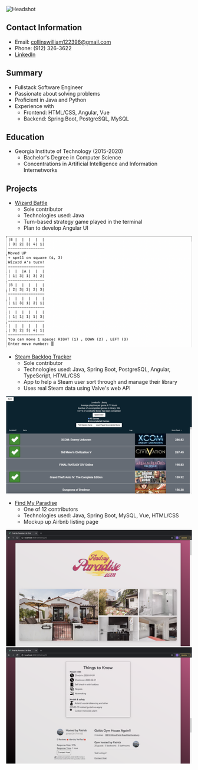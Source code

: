 ![Headshot](https://intranet1.wpengine.com/wp-content/uploads/2021/01/William-Collins-Headshot.png)

## Contact Information
* Email: collinswilliam122396@gmail.com
* Phone: (912) 326-3622
* [LinkedIn](https://www.linkedin.com/in/william-collins-0a1963172/)

## Summary
* Fullstack Software Engineer
* Passionate about solving problems
* Proficient in Java and Python
* Experience with
	* Frontend: HTML/CSS, Angular, Vue
	* Backend: Spring Boot, PostgreSQL, MySQL

## Education
* Georgia Institute of Technology (2015-2020)
	* Bachelor's Degree in Computer Science
	* Concentrations in Artificial Intelligence and Information Internetworks

## Projects
* [Wizard Battle](https://github.com/wcollins37/WizardBattle)
	* Sole contributor
	* Technologies used: Java
	* Turn-based strategy game played in the terminal
	* Plan to develop Angular UI

![wizard](assets/wizard.png)

* [Steam Backlog Tracker](https://github.com/wcollins37/steam-backlog-tracker)
	* Sole contributor
	* Technologies used: Java, Spring Boot, PostgreSQL, Angular, TypeScript, HTML/CSS
	* App to help a Steam user sort through and manage their library
	* Uses real Steam data using Valve's web API

![backlog](assets/backlog.png)

* [Find My Paradise](https://github.com/Smelser-Squad/FindMyParadise)
	* One of 12 contributors
	* Technologies used: Java, Spring Boot, MySQL, Vue, HTML/CSS
	* Mockup up Airbnb listing page

![paradise](assets/paradise.png)
![paradise2](assets/paradise2.png)
